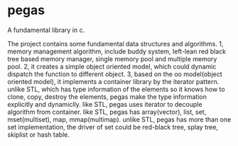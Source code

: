 pegas
=====

A fundamental library in c.

The project contains some fundamental data structures and algorithms.
1, memory management algorithm, include buddy system, left-lean red black tree based memory manager, single memory pool and multiple memory pool.
2, it creates a simple object oriented model, which could dynamic dispatch the function to different object.
3, based on the oo model(object oriented model), it implements a container library by the iterator pattern.
   unlike STL, which has type information of the elements so it knows how to clone, copy, destroy the elements, pegas make the type information explicitly and dynamiclly.
   like STL, pegas uses iterator to decouple algorithm from container.
   like STL, pegas has array(vector), list, set, mset(multiset), map, mmap(multimap).
   unlike STL, pegas has more than one set implementation, the driver of set could be red-black tree, splay tree, skiplist or hash table.

